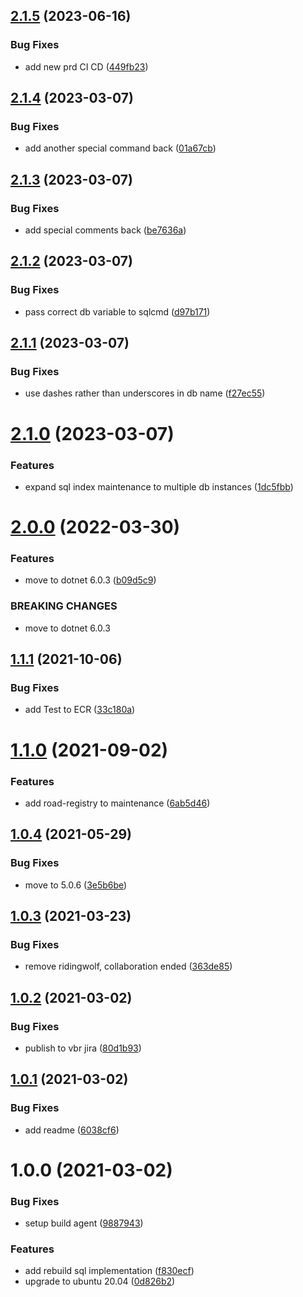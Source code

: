 ## [2.1.5](https://github.com/informatievlaanderen/automatic-maintenance/compare/v2.1.4...v2.1.5) (2023-06-16)


### Bug Fixes

* add new prd CI CD ([449fb23](https://github.com/informatievlaanderen/automatic-maintenance/commit/449fb23e3686a6e2b045c3795f0f628efba8f372))

## [2.1.4](https://github.com/informatievlaanderen/automatic-maintenance/compare/v2.1.3...v2.1.4) (2023-03-07)


### Bug Fixes

* add another special command back ([01a67cb](https://github.com/informatievlaanderen/automatic-maintenance/commit/01a67cb3a1836055dd532ae24e900d5aaecbd524))

## [2.1.3](https://github.com/informatievlaanderen/automatic-maintenance/compare/v2.1.2...v2.1.3) (2023-03-07)


### Bug Fixes

* add special comments back ([be7636a](https://github.com/informatievlaanderen/automatic-maintenance/commit/be7636ac71b53ca9c201f30637823950023eddf5))

## [2.1.2](https://github.com/informatievlaanderen/automatic-maintenance/compare/v2.1.1...v2.1.2) (2023-03-07)


### Bug Fixes

* pass correct db variable to sqlcmd ([d97b171](https://github.com/informatievlaanderen/automatic-maintenance/commit/d97b1712c745e3ad338477106c4519624c823c70))

## [2.1.1](https://github.com/informatievlaanderen/automatic-maintenance/compare/v2.1.0...v2.1.1) (2023-03-07)


### Bug Fixes

* use dashes rather than underscores in db name ([f27ec55](https://github.com/informatievlaanderen/automatic-maintenance/commit/f27ec554a6d3fbfc74e2dbf651860251e4539519))

# [2.1.0](https://github.com/informatievlaanderen/automatic-maintenance/compare/v2.0.0...v2.1.0) (2023-03-07)


### Features

* expand sql index maintenance to multiple db instances ([1dc5fbb](https://github.com/informatievlaanderen/automatic-maintenance/commit/1dc5fbb5cec1f9ece7fdabdd9e1974fb1d046ae4))

# [2.0.0](https://github.com/informatievlaanderen/automatic-maintenance/compare/v1.1.1...v2.0.0) (2022-03-30)


### Features

* move to dotnet 6.0.3 ([b09d5c9](https://github.com/informatievlaanderen/automatic-maintenance/commit/b09d5c988cfb2c65c6052a87fb0710f9e577cdc3))


### BREAKING CHANGES

* move to dotnet 6.0.3

## [1.1.1](https://github.com/informatievlaanderen/automatic-maintenance/compare/v1.1.0...v1.1.1) (2021-10-06)


### Bug Fixes

* add Test to ECR ([33c180a](https://github.com/informatievlaanderen/automatic-maintenance/commit/33c180a42432f0c6a437f296873e97dd3be34f2b))

# [1.1.0](https://github.com/informatievlaanderen/automatic-maintenance/compare/v1.0.4...v1.1.0) (2021-09-02)


### Features

* add road-registry to maintenance ([6ab5d46](https://github.com/informatievlaanderen/automatic-maintenance/commit/6ab5d46b0e3de4c70d6eaeb8a8ab66365064bd86))

## [1.0.4](https://github.com/informatievlaanderen/automatic-maintenance/compare/v1.0.3...v1.0.4) (2021-05-29)


### Bug Fixes

* move to 5.0.6 ([3e5b6be](https://github.com/informatievlaanderen/automatic-maintenance/commit/3e5b6beaed502447fe786064eb7eee353b5c1535))

## [1.0.3](https://github.com/informatievlaanderen/automatic-maintenance/compare/v1.0.2...v1.0.3) (2021-03-23)


### Bug Fixes

* remove ridingwolf, collaboration ended ([363de85](https://github.com/informatievlaanderen/automatic-maintenance/commit/363de855759f1439c720ef4e19c161ed71193ffb))

## [1.0.2](https://github.com/informatievlaanderen/automatic-maintenance/compare/v1.0.1...v1.0.2) (2021-03-02)


### Bug Fixes

* publish to vbr jira ([80d1b93](https://github.com/informatievlaanderen/automatic-maintenance/commit/80d1b93a68643bae19619bcdd563181b13254c28))

## [1.0.1](https://github.com/informatievlaanderen/automatic-maintenance/compare/v1.0.0...v1.0.1) (2021-03-02)


### Bug Fixes

* add readme ([6038cf6](https://github.com/informatievlaanderen/automatic-maintenance/commit/6038cf6de604fcdea73e283a770c9756639be95f))

# 1.0.0 (2021-03-02)


### Bug Fixes

* setup build agent ([9887943](https://github.com/informatievlaanderen/automatic-maintenance/commit/98879437a190f9ebd252d232bd369757fc0f34f1))


### Features

* add rebuild sql implementation ([f830ecf](https://github.com/informatievlaanderen/automatic-maintenance/commit/f830ecfac05d59a05fb959bc0f72a154f2fc69c0))
* upgrade to ubuntu 20.04 ([0d826b2](https://github.com/informatievlaanderen/automatic-maintenance/commit/0d826b22816f4aa76da6c4afb3263550fe7d3d67))
